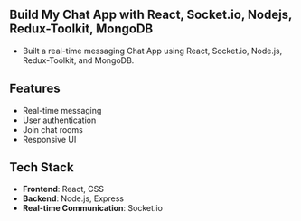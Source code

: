 ﻿## Build My Chat App with React, Socket.io, Nodejs, Redux-Toolkit, MongoDB 

- Built a real-time messaging Chat App using React, Socket.io, Node.js, Redux-Toolkit, and MongoDB. 

## Features

- Real-time messaging
- User authentication
- Join chat rooms
- Responsive UI

## Tech Stack

- **Frontend**: React, CSS
- **Backend**: Node.js, Express
- **Real-time Communication**: Socket.io





